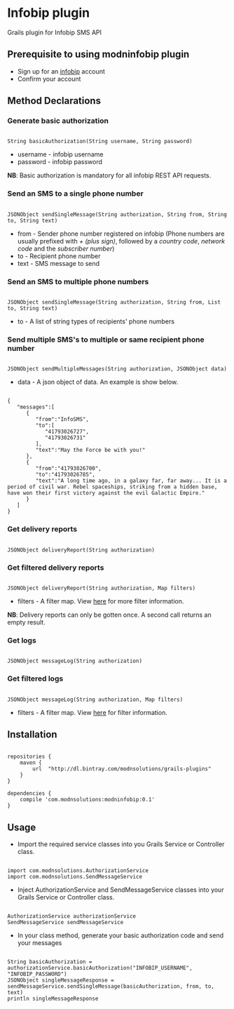 # Infobip plugin #
Grails plugin for Infobip SMS API

## Prerequisite to using **modninfobip** plugin ##
* Sign up for an [infobip](www.infobip.com) account
* Confirm your account

## Method Declarations ##
### Generate basic authorization ###

```

String basicAuthorization(String username, String password)
```
* username - infobip username
* password - infobip password

**NB**: Basic authorization is mandatory for all infobip REST API requests.

### Send an SMS to a single phone number ###

```

JSONObject sendSingleMessage(String authorization, String from, String to, String text)
```
* from - Sender phone number registered on infobip (Phone numbers are usually prefixed with *+ (plus sign)*, followed by a *country code*, *network code* and the *subscriber number*)
* to - Recipient phone number
* text - SMS message to send

### Send an SMS to multiple phone numbers ###

```

JSONObject sendSingleMessage(String authorization, String from, List to, String text)
```
* to - A list of string types of recipients' phone numbers

### Send multiple SMS's to multiple or same recipient phone number ###

```

JSONObject sendMultipleMessages(String authorization, JSONObject data)
```
* data - A json object of data. An example is show below.

```

{  
   "messages":[  
      {  
         "from":"InfoSMS",
         "to":[  
            "41793026727",
            "41793026731"
         ],
         "text":"May the Force be with you!"
      },
      {  
         "from":"41793026700",
         "to":"41793026785",
         "text":"A long time ago, in a galaxy far, far away... It is a period of civil war. Rebel spaceships, striking from a hidden base, have won their first victory against the evil Galactic Empire."
      }
   ]
}
```

### Get delivery reports ###

```

JSONObject deliveryReport(String authorization)
```

### Get filtered delivery reports ###

```

JSONObject deliveryReport(String authorization, Map filters)
```
* filters - A filter map. View [here](https://dev.infobip.com/docs/delivery-reports) for more filter information.

**NB**: Delivery reports can only be gotten once. A second call returns an empty result.

### Get logs ###

```

JSONObject messageLog(String authorization)
```

### Get filtered logs ###

```

JSONObject messageLog(String authorization, Map filters)
```
* filters - A filter map. View [here](https://dev.infobip.com/docs/message-logs) for filter information.

## Installation ##

```

repositories {
    maven {
        url  "http://dl.bintray.com/modnsolutions/grails-plugins" 
    }
}

dependencies {
    compile 'com.modnsolutions:modninfobip:0.1'
}
```

## Usage ##
* Import the required service classes into you Grails Service or Controller class.

```

import com.modnsolutions.AuthorizationService
import com.modnsolutions.SendMessageService
```
* Inject AuthorizationService and SendMessageService classes into your Grails Service or Controller class.

```

AuthorizationService authorizationService
SendMessageService sendMessageService
```

* In your class method, generate your basic authorization code and send your messages

```

String basicAuthorization = authorizationService.basicAuthorization("INFOBIP_USERNAME", "INFOBIP_PASSWORD")
JSONObject singleMessageResponse = sendMessageService.sendSingleMessage(basicAuthorization, from, to, text)
println singleMessageResponse
```